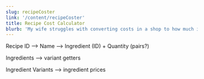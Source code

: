 ```yaml
---
slug: recipeCoster
link: '/content/recipeCoster'
title: Recipe Cost Calculator
blurb: 'My wife struggles with converting costs in a shop to how much it would cost "**per cooking**", so I threw this together to help her.'
---
```


Recipe ID
--> Name
--> Ingredient (ID) + Quantity (pairs?)

Ingredients
--> variant getters

Ingredient Variants
--> ingredient prices
